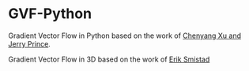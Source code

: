 # GVF-Python

Gradient Vector Flow in Python based on the work of [Chenyang Xu and Jerry Prince](http://www.iacl.ece.jhu.edu/static/gvf/).

Gradient Vector Flow in 3D based on the work of [Erik Smistad](https://www.eriksmistad.no/3d-gradient-vector-flow-matlab-implementation/)
